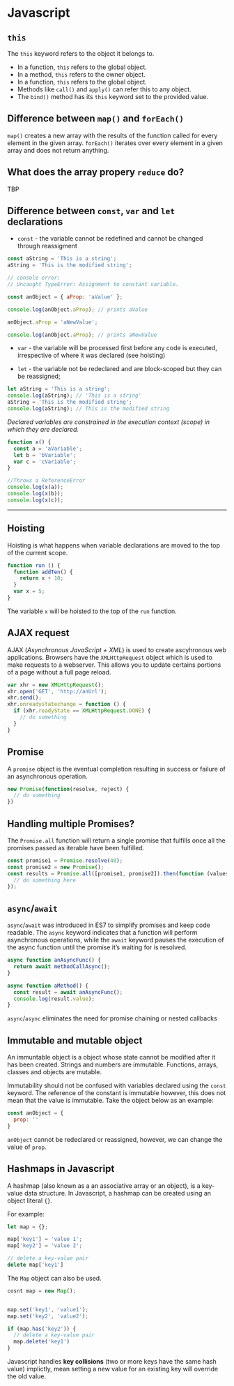# Javascript

## `this`

The `this` keyword refers to the object it belongs to.
- In a function, `this` refers to the global object.
- In a method, `this` refers to the owner object.
- In a function, `this` refers to the global object.
- Methods like `call()` and `apply()` can refer this to any object.
- The `bind()` method has its `this` keyword set to the provided value.


## Difference between `map()` and `forEach()`

`map()` creates a new array with the results of the function called for every element in the given array. `forEach()` iterates over every element in a given array and does not return anything.

## What does the array propery `reduce` do?

TBP


## Difference between `const`, `var` and `let` declarations

* `const` - the variable cannot be redefined and cannot be changed through reassigment

```javascript
const aString = 'This is a string';
aString = 'This is the modified string';

// console error:
// Uncaught TypeError: Assignment to constant variable.

const anObject = { aProp: 'aValue' };

console.log(anObject.aProp); // prints aValue

anObject.aProp = 'aNewValue';

console.log(anObject.aProp); // prints aNewValue
```

* `var` - the variable will be processed first before any code is executed, irrespective of where it was declared (see hoisting)

* `let` - the variable not be redeclared and are block-scoped but they can be reassigned;

```javascript
let aString = 'This is a string';
console.log(aString); // 'This is a string'
aString = 'This is the modified string';
console.log(aString); // This is the modified string
```

*Declared variables are constrained in the execution context (scope) in which they are declared.*

```javascript
function x() {
  const a = 'aVariable';
  let b = 'bVariable';
  var c = 'cVariable';
}

//Throws a ReferenceError
console.log(x(a));
console.log(x(b));
console.log(x(c));
```

---
## Hoisting

Hoisting is what happens when variable declarations are moved to the top of the current scope.

```javascript
function run () {
  function addTen() {
    return x + 10;
  }
  var x = 5;
}
```
The variable `x` will be hoisted to the top of the `run` function.


## AJAX request

AJAX (*Asynchronous JavaScript + XML*) is used to create ascyhronous web applications. Browsers have the `XMLHttpRequest` object which is used to make requests to a webserver. This allows you to update certains portions of a page without a full page reload.

```javascript
var xhr = new XMLHttpRequest();
xhr.open('GET', 'http://anUrl');
xhr.send();
xhr.onreadystatechange = function () {
  if (xhr.readyState == XMLHttpRequest.DONE) {
    // do something
  }
}
```

## Promise

A `promise` object is the eventual completion resulting in success or failure of an asynchronous operation.

```javascript
new Promise(function(resolve, reject) {
  // do something
})
```


## Handling multiple Promises?

The `Promise.all` function will return a single promise that fulfills once all the promises passed as iterable have been fulfilled.

```javascript
const promise1 = Promise.resolve(40);
const promise2 = new Promise();
const results = Promise.all([promise1, promise2]).then(function (values) => {
  // do something here
});
```


## `async`/`await`

`async`/`await` was introduced in ES7 to simplify promises and keep code readable. The `async` keyword indicates that a function will perform asynchronous operations, while the `await` keyword pauses the execution of the async function until the promise it’s waiting for is resolved.

```javascript
async function anAsyncFunc() {
  return await methodCallAsync();
}

async function aMethod() {
  const result = await anAsyncFunc();
  console.log(result.value);
}
```

`async`/`async` eliminates the need for promise chaining or nested callbacks


## Immutable and mutable object

An immuntable object is a object whose state cannot be modified after it has been created. Strings and numbers are immutable. Functions, arrays, classes and objects are mutable.

Immutability should not be confused with variables declared using the `const` keyword. The reference of the constant is immutable however, this does not mean that the value is immutable. Take the object below as an example:

```javascript
const anObject = {
  prop: ''
}
```

`anObject` cannot be redeclared or reassigned, however, we can change the value of `prop`.

## Hashmaps in Javascript

A hashmap (also known as a an associative array or an object), is a key-value data structure. In Javascript, a hashmap can be created using an object literal `{}`.

For example:

```javascript
let map = {};

map['key1'] = 'value 1';
map['key2'] = 'value 2';

// delete a key-value pair
delete map['key1']
```

The `Map` object can also be used.

```javascript
cosnt map = new Map();


map.set('key1', 'value1');
map.set('key2', 'value2');

if (map.has('key2')) {
  // delete a key-value pair
  map.delete('key1')
}
```

Javascript handles **key collisions** (two or more keys have the same hash value) implictly, mean setting a new value for an existing key will override the old value. 